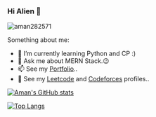 ### Hi Alien 👋
<p align="left"> <img src="https://komarev.com/ghpvc/?username=aman282571&label=Profile%20views&color=0e75b6&style=flat" alt="aman282571" /> </p>

 Something about me:
- 🌱 I’m currently learning Python and CP :)
- 💬 Ask me about MERN Stack.😉
- 📫 See my [Portfolio](http://aman282571.github.io/me)..
- 💛 See my [Leetcode](https://leetcode.com/aman282571) and [Codeforces](https://codeforces.com/profile/aman282571) profiles..


[![Aman's GitHub stats](https://github-readme-stats.vercel.app/api?username=aman282571&show_icons=true&theme=radical&hide=stars)](https://github.com/aman282571/github-readme-stats)

[![Top Langs](https://github-readme-stats.vercel.app/api/top-langs/?username=aman282571&layout=compact&theme=radical)](https://github.com/aman282571/github-readme-stats)
